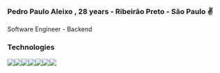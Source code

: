 ### Pedro Paulo Aleixo , 28 years - Ribeirão Preto - São Paulo ✌️
Software Engineer -  Backend
<br>
### Technologies


<div style ="display: flex">
<img align="center" src="https://img.shields.io/badge/Node.js-43853D?style=for-the-badge&logo=node.js&logoColor=white" />

<img align="center" src="https://img.shields.io/badge/JavaScript-323330?style=for-the-badge&logo=javascript&logoColor=F7DF1E" />

<img align="center" src="https://img.shields.io/badge/TypeScript-007ACC?style=for-the-badge&logo=typescript&logoColor=white" />

<img align="center" src="https://img.shields.io/badge/Express.js-404D59?style=for-the-badge" />


<img align="center" src="https://img.shields.io/badge/Amazon_AWS-232F3E?style=for-the-badge&logo=amazon-aws&logoColor=white" />


<img align="center" src="https://img.shields.io/badge/Heroku-430098?style=for-the-badge&logo=heroku&logoColor=white" />


<img align="center" src="https://img.shields.io/badge/React-20232A?style=for-the-badge&logo=react&logoColor=61DAFB" />

</div>

